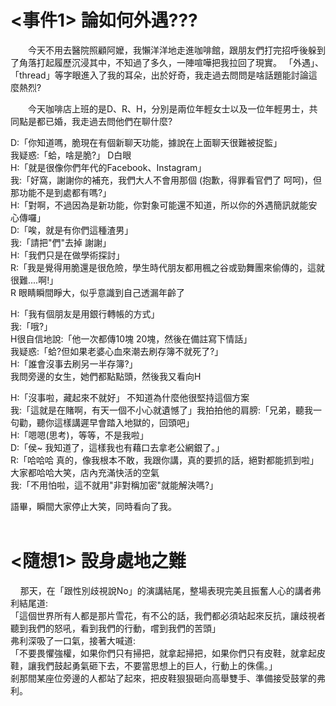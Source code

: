 # <事件1> 論如何外遇???
<p style="text-indent: 2em;">今天不用去醫院照顧阿嬤，我懶洋洋地走進咖啡館，跟朋友們打完招呼後躲到了角落打起履歷沉浸其中，不知過了多久，一陣喧嘩把我拉回了現實。
「外遇」、「thread」等字眼進入了我的耳朵，出於好奇，我走過去問問是啥話題能討論這麼熱烈?  

<p style="text-indent: 2em;">今天咖啡店上班的是D、R、H，分別是兩位年輕女士以及一位年輕男士，共同點是都已婚，我走過去問他們在聊什麼?  

D:「你知道嗎，脆現在有個新聊天功能，據說在上面聊天很難被捉監」  
我疑惑:「蛤，啥是脆?」 D白眼  
H:「就是很像你們年代的Facebook、Instagram」  
我:「好窩，謝謝你的補充，我們大人不會用那個 (抱歉，得罪看官們了 呵呵)，但那功能不是到處都有嗎?」  
H:「對啊，不過因為是新功能，你對象可能還不知道，所以你的外遇簡訊就能安心傳囉」  
D:「唉，就是有你們這種渣男」  
我:「請把"們"去掉 謝謝」  
H:「我們只是在做學術探討」  
R:「我是覺得用脆還是很危險，學生時代朋友都用楓之谷或勁舞團來偷傳的，這就很難....啊!」  
R 眼睛瞬間睜大，似乎意識到自己透漏年齡了    
  
H:「我有個朋友是用銀行轉帳的方式」  
我:「哦?」  
H很自信地說:「他一次都傳10塊 20塊，然後在備註寫下情話」  
我疑惑:「蛤?但如果老婆心血來潮去刷存簿不就死了?」  
H:「誰會沒事去刷另一半存簿?」  
我問旁邊的女生，她們都點點頭，然後我又看向H  
  
H:「沒事啦，藏起來不就好」 不知道為什麼他很堅持這個方案  
我:「這就是在賭啊，有天一個不小心就遺憾了」我拍拍他的肩膀:「兄弟，聽我一句勸，聽你這樣講遲早會踏入地獄的，回頭吧」  
H:「嗯嗯(思考)，等等，不是我啦」  
D:「侯~ 我知道了，這樣我也有藉口去拿老公網銀了。」  
R:「哈哈哈 真的，像我根本不敢，我跟你講，真的要抓的話，絕對都能抓到啦」  
大家都哈哈大笑，店內充滿快活的空氣  
我:「不用怕啦，這不就用"非對稱加密"就能解決嗎?」  

語畢，瞬間大家停止大笑，同時看向了我。
<br><br>
# <隨想1> 設身處地之難
&nbsp;&nbsp;&nbsp;&nbsp;那天，在「跟性別歧視說No」的演講結尾，整場表現完美且振奮人心的講者弗利結尾道:  
「這個世界所有人都是那片雪花，有不公的話，我們都必須站起來反抗，讓歧視者聽到我們的怒吼，看到我們的行動，嚐到我們的苦頭」  
弗利深吸了一口氣，接著大喊道:  
「不要畏懼強權，如果你們只有掃把，就拿起掃把，如果你們只有皮鞋，就拿起皮鞋，讓我們鼓起勇氣砸下去，不要當思想上的巨人，行動上的侏儒。」  
剎那間某座位旁邊的人都站了起來，把皮鞋狠狠砸向高舉雙手、準備接受鼓掌的弗利。



